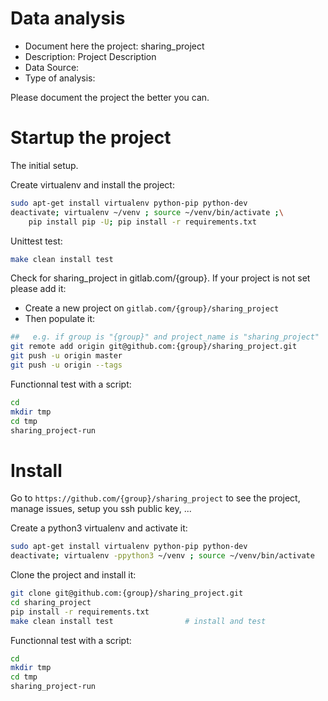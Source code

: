 # Data analysis
- Document here the project: sharing_project
- Description: Project Description
- Data Source:
- Type of analysis:

Please document the project the better you can.

# Startup the project

The initial setup.

Create virtualenv and install the project:
```bash
sudo apt-get install virtualenv python-pip python-dev
deactivate; virtualenv ~/venv ; source ~/venv/bin/activate ;\
    pip install pip -U; pip install -r requirements.txt
```

Unittest test:
```bash
make clean install test
```

Check for sharing_project in gitlab.com/{group}.
If your project is not set please add it:

- Create a new project on `gitlab.com/{group}/sharing_project`
- Then populate it:

```bash
##   e.g. if group is "{group}" and project_name is "sharing_project"
git remote add origin git@github.com:{group}/sharing_project.git
git push -u origin master
git push -u origin --tags
```

Functionnal test with a script:

```bash
cd
mkdir tmp
cd tmp
sharing_project-run
```

# Install

Go to `https://github.com/{group}/sharing_project` to see the project, manage issues,
setup you ssh public key, ...

Create a python3 virtualenv and activate it:

```bash
sudo apt-get install virtualenv python-pip python-dev
deactivate; virtualenv -ppython3 ~/venv ; source ~/venv/bin/activate
```

Clone the project and install it:

```bash
git clone git@github.com:{group}/sharing_project.git
cd sharing_project
pip install -r requirements.txt
make clean install test                # install and test
```
Functionnal test with a script:

```bash
cd
mkdir tmp
cd tmp
sharing_project-run
```
